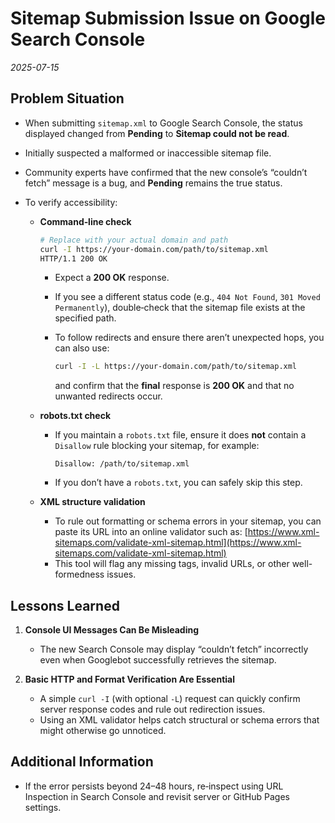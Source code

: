 # Sitemap Submission Issue on Google Search Console

*2025-07-15*

## Problem Situation

* When submitting `sitemap.xml` to Google Search Console, the status displayed changed from **Pending** to **Sitemap could not be read**.
* Initially suspected a malformed or inaccessible sitemap file.
* Community experts have confirmed that the new console’s “couldn’t fetch” message is a bug, and **Pending** remains the true status.
* To verify accessibility:

  * **Command‑line check**

    ```bash
    # Replace with your actual domain and path
    curl -I https://your-domain.com/path/to/sitemap.xml
    HTTP/1.1 200 OK
    ```

    * Expect a **200 OK** response.
    * If you see a different status code (e.g., `404 Not Found`, `301 Moved Permanently`), double‑check that the sitemap file exists at the specified path.
    * To follow redirects and ensure there aren’t unexpected hops, you can also use:

      ```bash
      curl -I -L https://your-domain.com/path/to/sitemap.xml
      ```

      and confirm that the **final** response is **200 OK** and that no unwanted redirects occur.

  * **robots.txt check**

    * If you maintain a `robots.txt` file, ensure it does **not** contain a `Disallow` rule blocking your sitemap, for example:

      ```
      Disallow: /path/to/sitemap.xml
      ```
    * If you don’t have a `robots.txt`, you can safely skip this step.

  * **XML structure validation**

    * To rule out formatting or schema errors in your sitemap, you can paste its URL into an online validator such as:
      [https://www.xml-sitemaps.com/validate-xml-sitemap.html](https://www.xml-sitemaps.com/validate-xml-sitemap.html)
    * This tool will flag any missing tags, invalid URLs, or other well-formedness issues.

## Lessons Learned

1. **Console UI Messages Can Be Misleading**

   * The new Search Console may display “couldn’t fetch” incorrectly even when Googlebot successfully retrieves the sitemap.

2. **Basic HTTP and Format Verification Are Essential**

   * A simple `curl -I` (with optional `-L`) request can quickly confirm server response codes and rule out redirection issues.
   * Using an XML validator helps catch structural or schema errors that might otherwise go unnoticed.

## Additional Information

* If the error persists beyond 24–48 hours, re‑inspect using URL Inspection in Search Console and revisit server or GitHub Pages settings.

